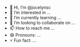 - 👋 Hi, I’m @jocelynsc
- 👀 I’m interested in ...
- 🌱 I’m currently learning ...
- 💞️ I’m looking to collaborate on ...
- 📫 How to reach me ...
- 😄 Pronouns: ...
- ⚡ Fun fact: ...

<!---
jocelynsc/jocelynsc is a ✨ special ✨ repository because its `README.md` (this file) appears on your GitHub profile.
You can click the Preview link to take a look at your changes.
--->
